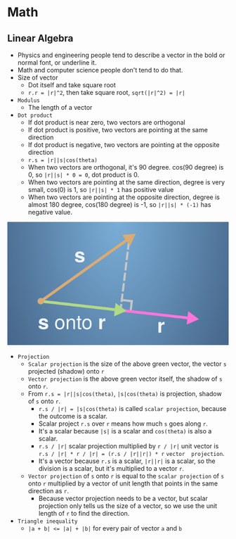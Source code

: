 # Math

## Linear Algebra

- Physics and engineering people tend to describe a vector in the bold or normal font, or underline it.
- Math and computer science people don't tend to do that.
- Size of vector
  - Dot itself and take square root
  - `r.r = |r|^2`, then take square root, `sqrt(|r|^2) = |r|`
- `Modulus`
  - The length of a vector
- `Dot product`
  - If dot product is near zero, two vectors are orthogonal
  - If dot product is positive, two vectors are pointing at the same direction
  - If dot product is negative, two vectors are pointing at the opposite direction
  - `r.s = |r||s|cos(theta)`
  - When two vectors are orthogonal, it's 90 degree. cos(90 degree) is 0, so `|r||s| * 0 = 0`, dot product is 0.
  - When two vectors are pointing at the same direction, degree is very small, cos(0) is 1, so `|r||s| * 1` has 
    positive value
  - When two vectors are pointing at the opposite direction, degree is almost 180 degree, cos(180 degree) is -1, so 
    `|r||s| * (-1)` has negative value.

![Projection](https://github.com/yukikitayama/machine-learning/blob/master/image/projection.png)

- `Projection`
  - `Scalar projection` is the size of the above green vector, the vector `s` projected (shadow) onto `r`
  - `Vector projection` is the above green vector itself, the shadow of `s` onto `r`.
  - From `r.s = |r||s|cos(theta)`, `|s|cos(theta)` is projection, shadow of `s` onto `r`.
    - `r.s / |r| = |s|cos(theta)` is called `scalar projection`, because the outcome is a scalar.
    - Scalar project `r.s` over `r` means how much `s` goes along `r`.
    - It's a scalar because `|s|` is a scalar and `cos(theta)` is also a scalar.
    - `r.s / |r|` scalar projection multiplied by `r / |r|` unit vector is `r.s / |r| * r / |r| = (r.s / |r||r|) * r` `vector 
      projection`.
    - It's a vector because `r.s` is a scalar, `|r||r|` is a scalar, so the division is a scalar, but it's multiplied to
      a vector `r`.
  - `Vector projection` of `s` onto `r` is equal to the `scalar projection` of `s` onto `r` multiplied by a vector of
    unit length that points in the same direction as `r`.
    - Because vector projection needs to be a vector, but scalar projection only tells us the size of a vector, so we
      use the unit length of `r` to find the direction.
- `Triangle inequality`
  - `|a + b| <= |a| + |b|` for every pair of vector `a` and `b`